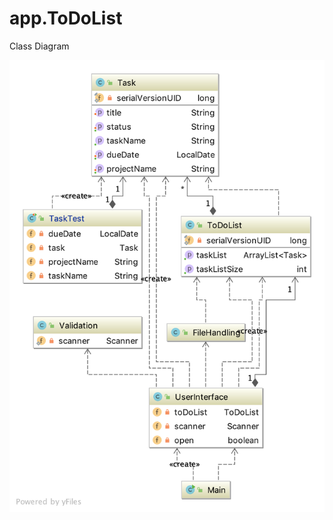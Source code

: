 # app.ToDoList

Class Diagram

<img src="Untitled.png"
     alt="Markdown Monster icon"
     style="float: left; margin-right: 10px;" />
